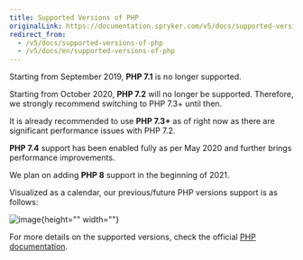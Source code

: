 ```yaml
---
title: Supported Versions of PHP
originalLink: https://documentation.spryker.com/v5/docs/supported-versions-of-php
redirect_from:
  - /v5/docs/supported-versions-of-php
  - /v5/docs/en/supported-versions-of-php
---
```


Starting from September 2019, **PHP 7.1** is no longer supported. 

Starting from October 2020, **PHP 7.2** will no longer be supported. Therefore, we strongly recommend switching to PHP 7.3+ until then.

It is already recommended to use **PHP 7.3+** as of right now as there are significant performance issues with PHP 7.2.

**PHP 7.4** support has been enabled fully as per May 2020 and further brings performance improvements.

We plan on adding **PHP 8** support in the beginning of 2021.

Visualized as a calendar, our previous/future PHP versions support is as follows:

![image](https://confluence-connect.gliffy.net/embed/image/8af813e0-4448-4d59-825e-5e5be41bb4aa.png?utm_medium=live&utm_source=custom){height="" width=""}

For more details on the supported versions, check the official [PHP documentation](https://www.php.net/supported-versions.php).

